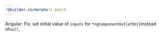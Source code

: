 ```yaml
---
'@builder.io/morpho': patch
---
```


Angular: Fix: set initial value of `inputs` for `*ngComponentOutlet`to`{}`instead of`null`.
